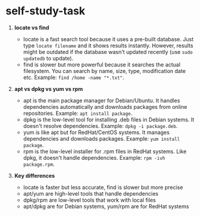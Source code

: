 # self-study-task
1. **locate vs find**  
   - locate is a fast search tool because it uses a pre-built database. Just type `locate filename` and it shows results instantly. However, results might be outdated if the database wasn't updated recently (use `sudo updatedb` to update).  
   - find is slower but more powerful because it searches the actual filesystem. You can search by name, size, type, modification date etc. Example: `find /home -name "*.txt"`.  

2. **apt vs dpkg vs yum vs rpm**  
   - apt is the main package manager for Debian/Ubuntu. It handles dependencies automatically and downloads packages from online repositories. Example: `apt install package`.  
   - dpkg is the low-level tool for installing .deb files in Debian systems. It doesn't resolve dependencies. Example: `dpkg -i package.deb`.  
   - yum is like apt but for RedHat/CentOS systems. It manages dependencies and downloads packages. Example: `yum install package`.  
   - rpm is the low-level installer for .rpm files in RedHat systems. Like dpkg, it doesn't handle dependencies. Example: `rpm -ivh package.rpm`.  

3. **Key differences**  
   - locate is faster but less accurate, find is slower but more precise  
   - apt/yum are high-level tools that handle dependencies  
   - dpkg/rpm are low-level tools that work with local files  
   - apt/dpkg are for Debian systems, yum/rpm are for RedHat systems  

